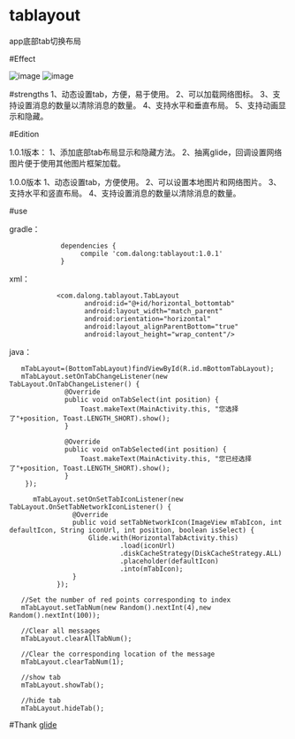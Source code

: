 # tablayout
app底部tab切换布局

#Effect

![image](https://github.com/dalong982242260/AndroidTabLayout/blob/master/img/hortab.gif?raw=true)            ![image](https://github.com/dalong982242260/AndroidTabLayout/blob/master/img/vertab.gif?raw=true)

#strengths
        1、动态设置tab，方便，易于使用。
        2、可以加载网络图标。
        3、支持设置消息的数量以清除消息的数量。
        4、支持水平和垂直布局。
        5、支持动画显示和隐藏。

#Edition

1.0.1版本：
1、添加底部tab布局显示和隐藏方法。
2、抽离glide，回调设置网络图片便于使用其他图片框架加载。


1.0.0版本
1、动态设置tab，方便使用。
2、可以设置本地图片和网络图片。
3、支持水平和竖直布局。
4、支持设置消息的数量以清除消息的数量。

#use

 gradle：
 
                 dependencies {
                      compile 'com.dalong:tablayout:1.0.1'
                 }

 xml：
 
                <com.dalong.tablayout.TabLayout
                       android:id="@+id/horizontal_bottomtab"
                       android:layout_width="match_parent"
                       android:orientation="horizontal"
                       android:layout_alignParentBottom="true"
                       android:layout_height="wrap_content"/>             


 java：
 
       mTabLayout=(BottomTabLayout)findViewById(R.id.mBottomTabLayout);
       mTabLayout.setOnTabChangeListener(new TabLayout.OnTabChangeListener() {
                  @Override
                  public void onTabSelect(int position) {
                      Toast.makeText(MainActivity.this, "您选择了"+position, Toast.LENGTH_SHORT).show();
                  }
      
                  @Override
                  public void onTabSelected(int position) {
                      Toast.makeText(MainActivity.this, "您已经选择了"+position, Toast.LENGTH_SHORT).show();
                  }
        });
        
          mTabLayout.setOnSetTabIconListener(new TabLayout.OnSetTabNetworkIconListener() {
                    @Override
                    public void setTabNetworkIcon(ImageView mTabIcon, int defaultIcon, String iconUrl, int position, boolean isSelect) {
                        Glide.with(HorizontalTabActivity.this)
                                .load(iconUrl)
                                .diskCacheStrategy(DiskCacheStrategy.ALL)
                                .placeholder(defaultIcon)
                                .into(mTabIcon);
                    }
                });

       //Set the number of red points corresponding to index
       mTabLayout.setTabNum(new Random().nextInt(4),new Random().nextInt(100));
       
       //Clear all messages
       mTabLayout.clearAllTabNum();
       
       //Clear the corresponding location of the message
       mTabLayout.clearTabNum(1);
       
       //show tab
       mTabLayout.showTab();
       
       //hide tab
       mTabLayout.hideTab();

#Thank
[glide](https://github.com/bumptech/glide)